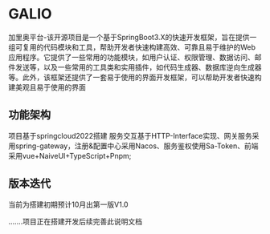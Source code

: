 # GALIO
加里奥平台-该开源项目是一个基于SpringBoot3.X的快速开发框架，旨在提供一组可复用的代码模块和工具，帮助开发者快速构建高效、可靠且易于维护的Web应用程序。它提供了一些常用的功能模块，如用户认证、权限管理、数据访问、邮件发送等，以及一些常用的工具类和实用插件，如代码生成器、数据库逆向生成器等。此外，该框架还提供了一套易于使用的界面开发框架，可以帮助开发者快速构建美观且易于使用的界面

## 功能架构
项目基于springcloud2022搭建 服务交互基于HTTP-Interface实现、网关服务采用spring-gateway，注册&配置中心采用Nacos、服务鉴权使用Sa-Token、前端采用vue+NaiveUI+TypeScript+Pnpm;

## 版本迭代
当前为搭建初期预计10月出第一版V1.0



.......项目正在搭建开发后续完善此说明文档

